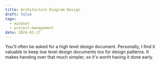 ```yaml
---
title: Architecture Diagram Design
draft: false
tags:
  - mindset
  - project-management
date: 2024-02-17
---
```

You'll often be asked for a high level design document. 
Personally, I find it valuable to keep low level design documents too for design patterns. 
It makes handing over that much simpler, so it's worth having it done early.